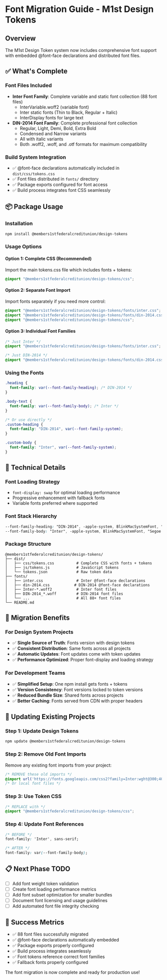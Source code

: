 # Font Migration Guide - M1st Design Tokens

## Overview

The M1st Design Token system now includes comprehensive font support with embedded @font-face declarations and distributed font files.

## ✅ What's Complete

### Font Files Included
- **Inter Font Family**: Complete variable and static font collection (88 font files)
  - InterVariable.woff2 (variable font)
  - Inter static fonts (Thin to Black, Regular + Italic)
  - InterDisplay fonts for large text
- **DIN-2014 Font Family**: Complete professional font collection
  - Regular, Light, Demi, Bold, Extra Bold
  - Condensed and Narrow variants
  - All with italic variants
  - Both .woff2, .woff, and .otf formats for maximum compatibility

### Build System Integration
- ✅ @font-face declarations automatically included in `dist/css/tokens.css`
- ✅ Font files distributed in `fonts/` directory
- ✅ Package exports configured for font access
- ✅ Build process integrates font CSS seamlessly

## 📦 Package Usage

### Installation
```bash
npm install @members1stfederalcreditunion/design-tokens
```

### Usage Options

#### Option 1: Complete CSS (Recommended)
Import the main tokens.css file which includes fonts + tokens:
```css
@import "@members1stfederalcreditunion/design-tokens/css";
```

#### Option 2: Separate Font Import
Import fonts separately if you need more control:
```css
@import "@members1stfederalcreditunion/design-tokens/fonts/inter.css";
@import "@members1stfederalcreditunion/design-tokens/fonts/din-2014.css";
@import "@members1stfederalcreditunion/design-tokens/css";
```

#### Option 3: Individual Font Families
```css
/* Just Inter */
@import "@members1stfederalcreditunion/design-tokens/fonts/inter.css";

/* Just DIN-2014 */
@import "@members1stfederalcreditunion/design-tokens/fonts/din-2014.css";
```

### Using the Fonts

```css
.heading {
  font-family: var(--font-family-heading); /* DIN-2014 */
}

.body-text {
  font-family: var(--font-family-body); /* Inter */
}

/* Or use directly */
.custom-heading {
  font-family: "DIN-2014", var(--font-family-system);
}

.custom-body {
  font-family: "Inter", var(--font-family-system);
}
```

## 🔧 Technical Details

### Font Loading Strategy
- `font-display: swap` for optimal loading performance
- Progressive enhancement with fallback fonts
- Variable fonts preferred where supported

### Font Stack Hierarchy
```css
--font-family-heading: "DIN-2014", -apple-system, BlinkMacSystemFont, "Segoe UI", "Noto Sans", Helvetica, Arial, sans-serif;
--font-family-body: "Inter", -apple-system, BlinkMacSystemFont, "Segoe UI", "Noto Sans", Helvetica, Arial, sans-serif;
```

### Package Structure
```
@members1stfederalcreditunion/design-tokens/
├── dist/
│   ├── css/tokens.css          # Complete CSS with fonts + tokens
│   ├── js/tokens.js            # JavaScript tokens
│   └── tokens.json             # Raw token data
├── fonts/
│   ├── inter.css               # Inter @font-face declarations
│   ├── din-2014.css           # DIN-2014 @font-face declarations
│   ├── Inter-*.woff2           # Inter font files
│   ├── DIN-2014_*.woff         # DIN-2014 font files
│   └── ...                     # All 88+ font files
└── README.md
```

## 🚀 Migration Benefits

### For Design System Projects
- ✅ **Single Source of Truth**: Fonts version with design tokens
- ✅ **Consistent Distribution**: Same fonts across all projects
- ✅ **Automatic Updates**: Font updates come with token updates
- ✅ **Performance Optimized**: Proper font-display and loading strategy

### For Development Teams
- ✅ **Simplified Setup**: One npm install gets fonts + tokens
- ✅ **Version Consistency**: Font versions locked to token versions
- ✅ **Reduced Bundle Size**: Shared fonts across projects
- ✅ **Better Caching**: Fonts served from CDN with proper headers

## 🔄 Updating Existing Projects

### Step 1: Update Design Tokens
```bash
npm update @members1stfederalcreditunion/design-tokens
```

### Step 2: Remove Old Font Imports
Remove any existing font imports from your project:
```css
/* REMOVE these old imports */
@import url('https://fonts.googleapis.com/css2?family=Inter:wght@300;400;500;600;700&display=swap');
/* Or local font files */
```

### Step 3: Use Token CSS
```css
/* REPLACE with */
@import "@members1stfederalcreditunion/design-tokens/css";
```

### Step 4: Update Font References
```css
/* BEFORE */
font-family: 'Inter', sans-serif;

/* AFTER */
font-family: var(--font-family-body);
```

## 📋 Next Phase TODO

- [ ] Add font weight token validation
- [ ] Create font loading performance metrics
- [ ] Add font subset optimization for smaller bundles
- [ ] Document font licensing and usage guidelines
- [ ] Add automated font file integrity checking

## 🎯 Success Metrics

- ✅ 88 font files successfully migrated
- ✅ @font-face declarations automatically embedded
- ✅ Package exports properly configured
- ✅ Build process integrates seamlessly
- ✅ Font tokens reference correct font families
- ✅ Fallback fonts properly configured

The font migration is now complete and ready for production use!
